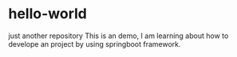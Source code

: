 # hello-world
just another repository
This is an demo,
I am learning about how to develope an project by using springboot framework.

